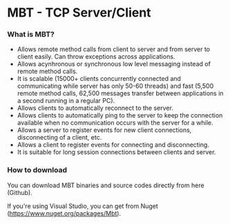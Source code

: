 MBT - TCP Server/Client
======================================================================

### What is MBT?

- Allows remote method calls from client to server and from server to client easily. Can throw exceptions across applications.
- Allows acynhronous or synchronous low level messaging instead of remote method calls.
- It is scalable (15000+ clients concurrently connected and communicating while server has only 50-60 threads) and fast (5,500 remote method calls, 62,500 messages transfer between applications in a second running in a regular PC).
- Allows clients to automatically reconnect to the server.
- Allows clients to automatically ping to the server to keep the connection available when no communication occurs with the server for a while.
- Allows a server to register events for new client connections, disconnecting of a client, etc.
- Allows a client to register events for connecting and disconnecting.
- It is suitable for long session connections between clients and server.

### How to download

You can download MBT binaries and source codes directly from here (Github).

If you're using Visual Studio, you can get from Nuget (https://www.nuget.org/packages/Mbt).
